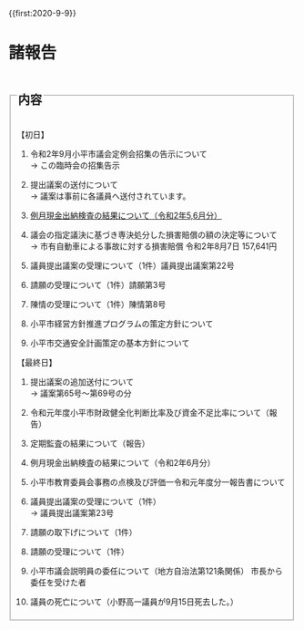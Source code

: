 {{first:2020-9-9}}
# 諸報告

<fieldset class="nittei">
  <legend>
    <h2> 内容 </h2>
  </legend>

【初日】

1. 令和2年9月小平市議会定例会招集の告示について  
→ この臨時会の招集告示

1. 提出議案の送付について  
→ 議案は事前に各議員へ送付されています。

1. [例月現金出納検査の結果について（令和2年5,6月分）](./reigetu-05_06.md)  

1. 議会の指定議決に基づき専決処分した損害賠償の額の決定等について  
→ 市有自動車による事故に対する損害賠償 令和2年8月7日 157,641円

1. 議員提出議案の受理について（1件）議員提出議案第22号

1. 請願の受理について（1件）請願第3号

1. 陳情の受理について（1件）陳情第8号

1. 小平市経営方針推進プログラムの策定方針について

1. 小平市交通安全計画策定の基本方針について  

【最終日】

1. 提出議案の追加送付について  
→ 議案第65号～第69号の分

1. 令和元年度小平市財政健全化判断比率及び資金不足比率について（報告）

1. 定期監査の結果について（報告）

1. 例月現金出納検査の結果について（令和2年6月分）

1. 小平市教育委員会事務の点検及び評価一令和元年度分一報告書について

1. 議員提出議案の受理について（1件）  
→ 議員提出議案第23号

1. 請願の取下げについて（1件）

1. 請願の受理について（1件）

1. 小平市議会説明員の委任について（地方自治法第121条関係） 市長から委任を受けた者

1. 議員の死亡について（小野高一議員が9月15日死去した。）

</fieldset>

